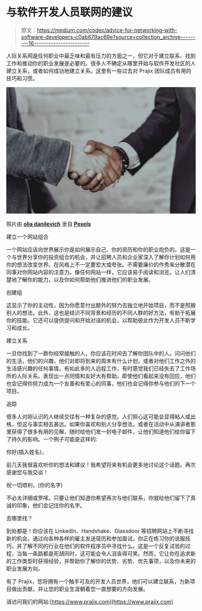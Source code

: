 # 与软件开发人员联网的建议

> 原文：<https://medium.com/codex/advice-for-networking-with-software-developers-c0ab679ac69e?source=collection_archive---------16----------------------->

人际关系网是任何职业中最乏味和最有压力的方面之一，但它对于建立联系、找到工作和推动你的职业发展是必要的。很多人不确定从哪里开始与软件开发社区的人建立关系，或者如何成功地建立关系。这里有一些过去对 Prajix 团队成员有用的技巧和习惯。

![](img/f06e22fce8e169ed4272418ae9ade1e4.png)

照片由 [**olia danilevich**](https://www.pexels.com/@olia-danilevich?utm_content=attributionCopyText&utm_medium=referral&utm_source=pexels) 发自 [**Pexels**](https://www.pexels.com/photo/fashion-man-love-people-5313361/?utm_content=attributionCopyText&utm_medium=referral&utm_source=pexels)

建立一个网站组合

一个网站应该向世界展示你是如何展示自己、你的资历和你的职业抱负的。这是一个与世界分享你的投资组合的机会，并让招聘人员和企业家深入了解你计划如何用你的想法改变世界。在风格上不一定要宏大或夸张。不需要廉价的作秀来分散潜在同事对你网站内容的注意力。像任何网站一样，它应该易于阅读和浏览，让人们清楚地了解你的能力，以及你如何帮助他们推进他们的职业发展。

创建组

这显示了你的主动性，因为你愿意付出额外的努力去独立地开始项目，而不是照搬别人的想法。此外，这也是结识不同背景和经历的不同人群的好方法，有助于拓展你的技能。它还可以提供提问和开始对话的机会，以帮助彼此作为开发人员不断学习和成长。

建立关系

一旦你找到了一群你经常接触的人，你应该花时间去了解你团队中的人。问问他们的生活，他们的兴趣，他们对即将到来的周末有什么计划，或者对他们工作之外的生活感兴趣的任何事情。有如此多的人远程工作，有时感觉我们已经失去了工作场所的人际关系。表现出一点同情和友好大有帮助。即使他们看起来没有回应，他们也会记得你努力成为一个友善和有爱心的同事，他们也会记得你参与他们的下一个项目。

追踪

很多人对刚认识的人继续交往有一种复杂的感觉。人们担心这可能会显得粘人或出格，但这与事实相去甚远。如果你喜欢和别人分享想法，或者在活动中从演讲者那里获得了很多有用的见解，随时给他们发一封电子邮件，让他们知道他们给你留下了持久的影响。一个例子可能是这样的:

你好(插入姓名)，

前几天我很喜欢听你的想法和建议！我希望将来有机会更多地讨论这个话题。再次感谢您与我交谈！

祝一切顺利，(你的名字)

不必太详细或罗嗦。只要让他们知道你希望再次与他们联系，你就给他们留下了真诚的印象，他们会记住你的名字。

去哪里找？

到处都是！你应该在 LinkedIn、Handshake、Glassdoor 等招聘网站上不断寻找新的机会。通过向各种各样的雇主发送简历和参加面试，你正在练习你的说服技巧，并了解不同的行业在他们的软件程序员中寻找什么。这是一个反复试验的过程，当每一条路都是死胡同时，这可能会令人沮丧得可笑。然而，它让你在追求新的工作类型时获得经验，并帮助你了解你的优势、劣势、优先事项，以及你未来的职业发展方向。

有了 Prajix，您将拥有一个触手可及的开发人员世界，他们可以建立联系，为新项目做出贡献，并让您的职业生涯朝着您一直想要的方向发展。

请访问我们的网站:[https://www.prajix.com](https://www.prajix.com)